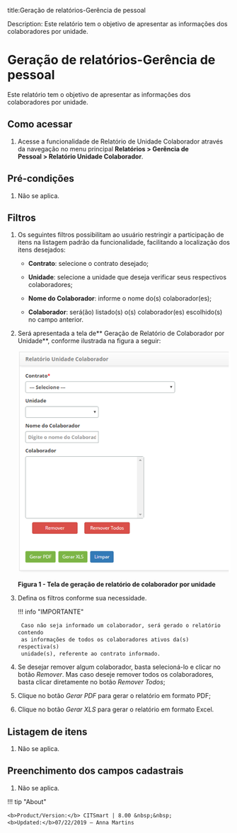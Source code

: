 title:Geração de relatórios-Gerência de pessoal

Description: Este relatório tem o objetivo de apresentar as informações dos colaboradores por unidade.

# Geração de relatórios-Gerência de pessoal

Este relatório tem o objetivo de apresentar as informações dos colaboradores por
unidade.

Como acessar
-----------

1.  Acesse a funcionalidade de Relatório de Unidade Colaborador através da
    navegação no menu principal **Relatórios > Gerência de Pessoal > Relatório
    Unidade Colaborador**.

Pré-condições
------------

1.  Não se aplica.

Filtros
-------

1.  Os seguintes filtros possibilitam ao usuário restringir a participação de
    itens na listagem padrão da funcionalidade, facilitando a localização dos
    itens desejados:

    -   **Contrato**: selecione o contrato desejado;
  
    -   **Unidade**: selecione a unidade que deseja verificar seus respectivos
    colaboradores;

    -   **Nome do Colaborador**: informe o nome do(s) colaborador(es);

    -   **Colaborador**: será(ão) listado(s) o(s) colaborador(es) escolhido(s) no
    campo anterior.

2.  Será apresentada a tela de** Geração de Relatório de Colaborador por
    Unidade**, conforme ilustrada na figura a seguir:

    ![Criar](images/pessoal.png)

    **Figura 1 - Tela de geração de relatório de colaborador por unidade**

3.  Defina os filtros conforme sua necessidade.

    !!! info "IMPORTANTE"

         Caso não seja informado um colaborador, será gerado o relatório contendo
         as informações de todos os colaboradores ativos da(s) respectiva(s)
         unidade(s), referente ao contrato informado.

4.  Se desejar remover algum colaborador, basta selecioná-lo e clicar no
    botão *Remover*. Mas caso deseje remover todos os colaboradores, basta
    clicar diretamente no botão *Remover Todos*;

5.  Clique no botão *Gerar PDF* para gerar o relatório em formato PDF;

6.  Clique no botão *Gerar XLS* para gerar o relatório em formato Excel.

Listagem de itens
----------------

1.  Não se aplica.

Preenchimento dos campos cadastrais
---------------------------------

1.  Não se aplica.


!!! tip "About"

    <b>Product/Version:</b> CITSmart | 8.00 &nbsp;&nbsp;
    <b>Updated:</b>07/22/2019 – Anna Martins
